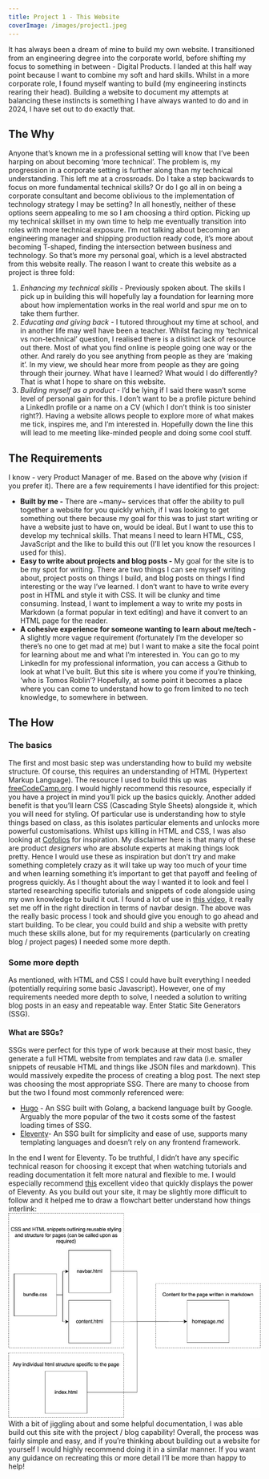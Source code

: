 ```yaml
---
title: Project 1 - This Website
coverImage: /images/project1.jpeg
---
```


It has always been a dream of mine to build my own website. I transitioned from an engineering degree into the corporate world, before shifting my focus to something in between - Digital Products. I landed at this half way point because I want to combine my soft and hard skills. Whilst in a more corporate role, I found myself wanting to build (my engineering instincts rearing their head). Building a website to document my attempts at balancing these instincts is something I have always wanted to do and in 2024, I have set out to do exactly that.
## The Why
Anyone that’s known me in a professional setting will know that I’ve been harping on about becoming ‘more technical’.  The problem is, my progression in a corporate setting is further along than my technical understanding. This left me at a crossroads. Do I take a step backwards to focus on more fundamental technical skills? Or do I go all in on being a corporate consultant and become oblivious to the implementation of technology strategy I may be setting? In all honestly, neither of these options seem appealing to me so I am choosing a third option. Picking up my technical skillset in my own time to help me eventually transition into roles with more technical exposure. I’m not talking about becoming an engineering manager and shipping production ready code, it’s more about becoming T-shaped, finding the intersection between business and technology. 
So that’s more my personal goal, which is a level abstracted from this website really. The reason I want to create this website as a project is three fold:
1. *Enhancing my technical skills* - Previously spoken about. The skills I pick up in building this will hopefully lay a foundation for learning more about how implementation works in the real world and spur me on to take them further.
2. *Educating and giving back* - I tutored throughout my time at school, and in another life may well have been a teacher. Whilst facing my ‘technical vs non-technical’ question, I realised there is a distinct lack of resource out there. Most of what you find online is people going one way or the other. And rarely do you see anything from people as they are ‘making it’. In my view, we should hear more from people as they are going through their journey. What have I learned? What would I do differently? That is what I hope to share on this website.
3. *Building myself as a product* - I’d be lying if I said there wasn’t some level of personal gain for this. I don’t want to be a profile picture behind a LinkedIn profile or a name on a CV (which I don’t think is too sinister right?). Having a website allows people to explore more of what makes me tick, inspires me, and I’m interested in. Hopefully down the line this will lead to me meeting like-minded people and doing some cool stuff.
## The Requirements
I know - very Product Manager of me. Based on the above why (vision if you prefer it). There are a few requirements I have identified for this project:
- **Built by me -** There are ~many~ services that offer the ability to pull together a website for you quickly which, if I was looking to get something out there because my goal for this was to just start writing or have a website just to have on, would be ideal. But I want to use this to develop my technical skills. That means I need to learn HTML, CSS, JavaScript and the like to build this out (I’ll let you know the resources I used for this).
- **Easy to write about projects and blog posts -** My goal for the site is to be my spot for writing. There are two things I can see myself writing about, project posts on things I build, and blog posts on things I find interesting or the way I’ve learned. I don’t want to have to write every post in HTML and style it with CSS. It will be clunky and time consuming. Instead, I want to implement a way to write my posts in Markdown (a format popular in text editing) and have it convert to an HTML page for the reader.
- **A cohesive experience for someone wanting to learn about me/tech -** A slightly more vague requirement (fortunately I’m the developer so there’s no one to get mad at me) but I want to make a site the focal point for learning about me and what I’m interested in. You can go to my LinkedIn for my professional information, you can access a Github to look at what I’ve built. But this site is where you come if you’re thinking, ‘who is Tomos Roblin’? Hopefully, at some point it becomes a place where you can come to understand how to go from limited to no tech knowledge, to somewhere in between.
## The How
### The basics
The first and most basic step was understanding how to build my website structure. Of course, this requires an understanding of HTML (Hypertext Markup Language). The resource I used to build this up was [freeCodeCamp.org](https://www.freecodecamp.org/). I would highly recommend this resource, especially if you have a project in mind you’ll pick up the basics quickly. Another added benefit is that you’ll learn CSS (Cascading Style Sheets) alongside it, which you will need for styling. Of particular use is understanding how to style things based on class, as this isolates particular elements and unlocks more powerful customisations.
Whilst ups killing in HTML and CSS, I was also looking at [Cofolios](https://www.cofolios.com/) for inspiration. My disclaimer here is that many of these are product *designers* who are absolute experts at making things look pretty. Hence I would use these as inspiration but don’t try and make something completely crazy as it will take up way too much of your time and when learning something it’s important to get that payoff and feeling of progress quickly.
As I thought about the way I wanted it to look and feel I started researching specific  tutorials and snippets of code alongside using my own knowledge to build it out. I found a lot of use in [this video](https://www.youtube.com/watch?v=p0bGHP-PXD4&t=993s), it really set me off in the right direction in terms of navbar design.
The above was the really basic process I took and should give you enough to go ahead and start building. To be clear, you could build and ship a website with pretty much these skills alone, but for my requirements (particularly on creating blog / project pages) I needed some more depth.
### Some more depth
As mentioned, with HTML and CSS I could have built everything I needed (potentially requiring some basic Javascript). However, one of my requirements needed more depth to solve, I needed a solution to writing blog posts in an easy and repeatable way. Enter Static Site Generators (SSG).
#### What are SSGs?
SSGs were perfect for this type of work because at their most basic, they generate a full HTML website from templates and raw data (i.e. smaller snippets of reusable HTML and things like JSON files and markdown). This would massively expedite the process of creating a blog post.
The next step was choosing the most appropriate SSG. There are many to choose from but the two I found most commonly referenced were:
- [Hugo](https://gohugo.io/) - An SSG built with Golang, a backend language built by Google. Arguably the more popular of the two it costs some of the fastest loading times of SSG.
- [Eleventy](https://11ty.dev/)- An SSG built for simplicity and ease of use, supports many templating languages and doesn’t rely on any frontend framework.

In the end I went for Eleventy. To be truthful, I didn’t have any specific technical reason for choosing it except that when watching tutorials and reading documentation it felt more natural and flexible to me. I would especially recommend [this](https://www.youtube.com/watch?v=kzf9A9tkkl4) excellent video that quickly displays the power of Eleventy.
As you build out your site, it may be slightly more difficult to follow and it helped me to draw a flowchart better understand how things interlink:
![](/images/eleventy.jpg)
With a bit of jiggling about and some helpful documentation, I was able build out this site with the project / blog capability!
Overall, the process was fairly simple and easy, and if you’re thinking about building out a website for yourself I would highly recommend doing it in a similar manner. If you want any guidance on recreating this or more detail I’ll be more than happy to help!